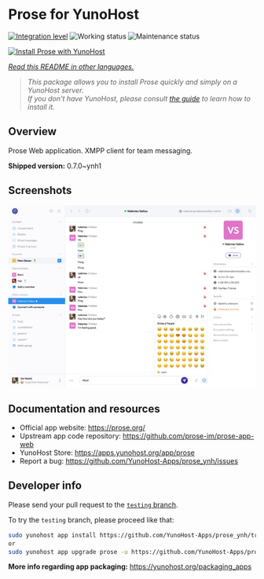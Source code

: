 <!--
N.B.: This README was automatically generated by <https://github.com/YunoHost/apps/tree/master/tools/readme_generator>
It shall NOT be edited by hand.
-->

# Prose for YunoHost

[![Integration level](https://apps.yunohost.org/badge/integration/prose)](https://ci-apps.yunohost.org/ci/apps/prose/)
![Working status](https://apps.yunohost.org/badge/state/prose)
![Maintenance status](https://apps.yunohost.org/badge/maintained/prose)

[![Install Prose with YunoHost](https://install-app.yunohost.org/install-with-yunohost.svg)](https://install-app.yunohost.org/?app=prose)

*[Read this README in other languages.](./ALL_README.md)*

> *This package allows you to install Prose quickly and simply on a YunoHost server.*  
> *If you don't have YunoHost, please consult [the guide](https://yunohost.org/install) to learn how to install it.*

## Overview

Prose Web application. XMPP client for team messaging.

**Shipped version:** 0.7.0~ynh1

## Screenshots

![Screenshot of Prose](./doc/screenshots/screenshot.jpg)

## Documentation and resources

- Official app website: <https://prose.org/>
- Upstream app code repository: <https://github.com/prose-im/prose-app-web>
- YunoHost Store: <https://apps.yunohost.org/app/prose>
- Report a bug: <https://github.com/YunoHost-Apps/prose_ynh/issues>

## Developer info

Please send your pull request to the [`testing` branch](https://github.com/YunoHost-Apps/prose_ynh/tree/testing).

To try the `testing` branch, please proceed like that:

```bash
sudo yunohost app install https://github.com/YunoHost-Apps/prose_ynh/tree/testing --debug
or
sudo yunohost app upgrade prose -u https://github.com/YunoHost-Apps/prose_ynh/tree/testing --debug
```

**More info regarding app packaging:** <https://yunohost.org/packaging_apps>
